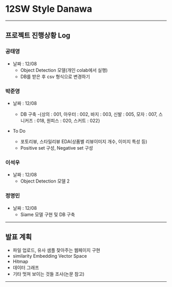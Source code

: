 # 12SW **Style Danawa** 
----
## 프로젝트 진행상황 Log 

### 공태영
- 날짜 : 12/08
  - Object Detection 모델(개인 colab에서 실행)
  - DB를 받은 후 csv 형식으로 변경하기

### 박준영
- 날짜 : 12/08
  - DB 구축 
    -{상의 : 001, 아우터 : 002, 바지 : 003, 신발 : 005, 모자 : 007, 스니커즈 : 018, 원피스 : 020, 스커트 : 022} 

- To Do
  - 포토리뷰, 스타일리뷰 EDA(상품별 리뷰이미지 개수, 이미지 특성 등)
  - Positive set 구성, Negative set 구성

### 이석우
- 날짜 : 12/08 
  - Object Detection 모델 2

### 정명민
- 날짜 : 12/08
  - Siame 모델 구현 및 DB 구축 

----
## 발표 계획
- 파일 업로드, 유사 샘플 찾아주는 웹페이지 구현
- similarity Embedding Vector Space
- Hitmap
- 데이터 그래프
- 기타 멋져 보이는 것들 조사(논문 참고)

---

